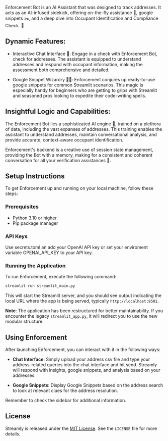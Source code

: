 Enforcement Bot is an AI Assistant that was designed to track addresses. It acts as an AI-infused sidekick, offering on-the-fly assistance 🚀, google snippets ✂️, and a deep dive into Occupant Identification and Compliance Check. 🧪

## Dynamic Features:

- Interactive Chat Interface 💬: Engage in a check with Enforcement Bot, check for addresses. The assistant is equipped to understand addresses and respond with occupant information, making the assessment both comprehensive and detailed.

- Google Snippet Wizardry 🧙‍♂️: Enforcement conjures up ready-to-use google snippets for common Streamlit scenarios. This magic is especially handy for beginners who are getting to grips with Streamlit and seasoned pros looking to expedite their code-writing spells.

## Insightful Logic and Capabilities:

The Enforcement Bot lies a sophisticated AI engine 🤖, trained on a plethora of data, including the vast expanses of addresses. This training enables the assistant to understand addresses, maintain conversational analysis, and provide accurate, context-aware occupant identification.

Enforcement's backend is a creative use of session state management, providing the Bot with a memory, making for a consistent and coherent conversation for all your verification assistances 🧠.

## Setup Instructions

To get Enforcement up and running on your local machine, follow these steps:

### Prerequisites

- Python 3.10 or higher
- Pip package manager

### API Keys

Use secrets.toml an add your OpenAI API key or set your enviroment variable OPENAI_API_KEY to your API key.

### Running the Application

To run Enforcement, execute the following command:

```bash
streamlit run streamlit_main.py
```

This will start the Streamlit server, and you should see output indicating the local URL where the app is being served, typically `http://localhost:8501`.

**Note**: The application has been restructured for better maintainability. If you encounter the legacy `streamlit_app.py`, it will redirect you to use the new modular structure.

## Using Enforcement

After launching Enforcement, you can interact with it in the following ways:

- **Chat Interface**: Simply upload your address csv file and type your address-related queries into the chat interface and hit send. Streamly will respond with insights, google snippets, and analysis based on your addresses.

- **Google Snippets**: Display Google Snippets based on the address search to look at relevant clues for the address resolution. 

Remember to check the sidebar for additional information.


## License

Streamly is released under the [MIT License](LICENSE). See the `LICENSE` file for more details.
